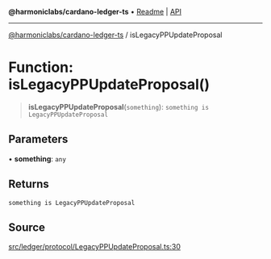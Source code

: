 **@harmoniclabs/cardano-ledger-ts** • [Readme](../Introduction.md) \| [API](../globals.md)

***

[@harmoniclabs/cardano-ledger-ts](../Introduction.md) / isLegacyPPUpdateProposal

# Function: isLegacyPPUpdateProposal()

> **isLegacyPPUpdateProposal**(`something`): `something is LegacyPPUpdateProposal`

## Parameters

• **something**: `any`

## Returns

`something is LegacyPPUpdateProposal`

## Source

[src/ledger/protocol/LegacyPPUpdateProposal.ts:30](https://github.com/HarmonicLabs/cardano-ledger-ts/blob/d1659b0/src/ledger/protocol/LegacyPPUpdateProposal.ts#L30)
